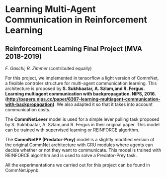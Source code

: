 # Learning Multi-Agent Communication in Reinforcement Learning
## Reinforcement Learning Final Project (MVA 2018-2019)

*F. Gaschi, R. Zimmer* (contributed equally)


For this project, we implemented in tensorflow a light version of CommNet, a flexible controler structure for multi-agent communication learning. This architecture is proposed by **S. Sukhbaatar, A. Szlam,and R. Fergus. Learning multiagent communication with backpropagation. NIPS, 2016. (http://papers.nips.cc/paper/6397-learning-multiagent-communication-with-backpropagation)**. We also adapted it so that it takes into account communication costs.

The **CommNetLever** model is used for a simple lever pulling task proposed by S. Sukhbaatar, A. Szlam,and R. Fergus in their original paper. This model can be trained with supervised learning or REINFORCE algorithm.

The **CommNetPP (Predator-Prey)** model is a slightly modified version of the original CommNet architecture with GRU modules where agents can decide whether or not they want to communicate. This model is trained with REINFORCE algorithm and is used to solve a Predator-Prey task.

All the experimentations we carried out for this project can be found in CommNet.ipynb.


